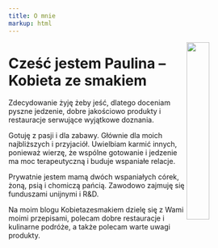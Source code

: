 ```yaml
---
title: O mnie
markup: html
---
```


<img src="../images/paulina.jpg" style="float: right;" width="30%"/>
<h1>Cześć jestem Paulina – Kobieta ze smakiem</h1>

<p>Zdecydowanie żyję żeby jeść, dlatego doceniam pyszne jedzenie, dobre jakościowo produkty i  restauracje serwujące wyjątkowe doznania.</p>

<p>Gotuję z pasji i dla zabawy. Głównie dla moich najbliższych i przyjaciół. Uwielbiam karmić innych, ponieważ wierzę, że wspólne gotowanie i jedzenie ma moc terapeutyczną i buduje wspaniałe relacje.</p>

<p>Prywatnie jestem mamą dwóch wspaniałych córek, żoną, psią i chomiczą pańcią. Zawodowo zajmuję się funduszami unijnymi i R&D.</p>

<p>Na moim blogu Kobietazesmakiem dzielę się z Wami moimi przepisami, polecam dobre restauracje i kulinarne podróże, a także polecam warte uwagi produkty.</p>


